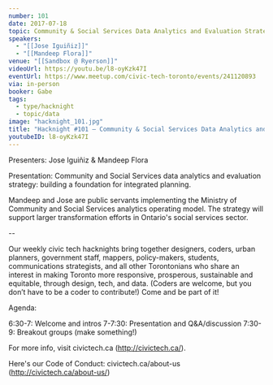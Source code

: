 ```yaml
---
number: 101
date: 2017-07-18
topic: Community & Social Services Data Analytics and Evaluation Strategy
speakers:
  - "[[Jose Iguiñiz]]"
  - "[[Mandeep Flora]]"
venue: "[[Sandbox @ Ryerson]]"
videoUrl: https://youtu.be/l8-oyKzk47I
eventUrl: https://www.meetup.com/civic-tech-toronto/events/241120893
via: in-person
booker: Gabe
tags:
  - type/hacknight
  - topic/data
image: "hacknight_101.jpg"
title: "Hacknight #101 – Community & Social Services Data Analytics and Evaluation Strategy"
youtubeID: l8-oyKzk47I
---
```


Presenters: Jose Iguiñiz & Mandeep Flora

Presentation: Community and Social Services data analytics and evaluation strategy: building a foundation for integrated planning.

Mandeep and Jose are public servants implementing the Ministry of Community and Social Services analytics operating model. The strategy will support larger transformation efforts in Ontario's social services sector.

--

Our weekly civic tech hacknights bring together designers, coders, urban planners, government staff, mappers, policy-makers, students, communications strategists, and all other Torontonians who share an interest in making Toronto more responsive, prosperous, sustainable and equitable, through design, tech, and data. (Coders are welcome, but you don’t have to be a coder to contribute!) Come and be part of it!

Agenda:

6:30-7: Welcome and intros
7-7:30: Presentation and Q&A/discussion
7:30-9: Breakout groups (make something!)

For more info, visit civictech.ca (http://civictech.ca/).

Here's our Code of Conduct: civictech.ca/about-us (http://civictech.ca/about-us/)